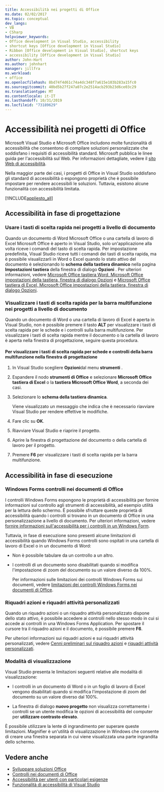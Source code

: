 ```yaml
---
title: Accessibilità nei progetti di Office
ms.date: 02/02/2017
ms.topic: conceptual
dev_langs:
- VB
- CSharp
helpviewer_keywords:
- Office development in Visual Studio, accessibility
- shortcut keys [Office development in Visual Studio]
- Ribbon [Office development in Visual Studio], shortcut keys
- accessibility [Office development in Visual Studio]
author: John-Hart
ms.author: johnhart
manager: jillfra
ms.workload:
- office
ms.openlocfilehash: 8bd74f4d61c74a4dc348f7a615e103b283a15fc0
ms.sourcegitcommit: 40bd5b27f247a07c2e2514acb293b23d6ce03c29
ms.translationtype: MT
ms.contentlocale: it-IT
ms.lasthandoff: 10/31/2019
ms.locfileid: "73189629"
---
```

# <a name="accessibility-in-office-projects"></a>Accessibilità nei progetti di Office

Microsoft Visual Studio e Microsoft Office includono molte funzionalità di accessibilità che consentono di compilare soluzioni personalizzate che soddisfano i requisiti di accessibilità standard. Microsoft pubblica le linee guida per l'accessibilità sul Web. Per informazioni dettagliate, vedere il [sito Web di accessibilità](https://www.microsoft.com/accessibility/).

Nella maggior parte dei casi, i progetti di Office in Visual Studio soddisfano gli standard di accessibilità o espongono proprietà che è possibile impostare per rendere accessibili le soluzioni. Tuttavia, esistono alcune funzionalità con accessibilità limitata.

[!INCLUDE[appliesto_all](../vsto/includes/appliesto-all-md.md)]

## <a name="accessibility-at-design-time"></a>Accessibilità in fase di progettazione

### <a name="use-shortcut-keys-in-document-level-projects"></a>Usare i tasti di scelta rapida nei progetti a livello di documento
 Quando un documento di Word Microsoft Office o una cartella di lavoro di Excel Microsoft Office è aperto in Visual Studio, solo un'applicazione alla volta riceve i comandi del tasto di scelta rapida. Per impostazione predefinita, Visual Studio riceve tutti i comandi dei tasti di scelta rapida, ma è possibile visualizzarli in Word o Excel quando lo stato attivo del documento è selezionando lo **schema della tastiera dinamico** nella pagina **Impostazioni tastiera** della finestra di dialogo **Opzioni** . Per ulteriori informazioni, vedere [Microsoft Office tastiera Word, Microsoft Office impostazioni della tastiera, finestra di dialogo Opzioni](../vsto/microsoft-office-word-keyboard-microsoft-office-keyboard-settings-options-dialog-box.md) e [Microsoft Office tastiera di Excel, Microsoft Office impostazioni della tastiera, finestra di dialogo Opzioni](../vsto/microsoft-office-excel-keyboard-microsoft-office-keyboard-settings-options-dialog-box.md).

### <a name="display-shortcut-keys-for-the-ribbon-in-document-level-projects"></a>Visualizzare i tasti di scelta rapida per la barra multifunzione nei progetti a livello di documento
 Quando un documento di Word o una cartella di lavoro di Excel è aperta in Visual Studio, non è possibile premere il tasto **ALT** per visualizzare i tasti di scelta rapida per le schede e i controlli sulla barra multifunzione. Per visualizzare i tasti di scelta rapida mentre il documento o la cartella di lavoro è aperta nella finestra di progettazione, seguire questa procedura.

#### <a name="to-view-shortcut-keys-for-ribbon-tabs-and-controls-in-the-designer"></a>Per visualizzare i tasti di scelta rapida per schede e controlli della barra multifunzione nella finestra di progettazione

1. In Visual Studio scegliere **Opzioni**dal menu **strumenti** .

2. Espandere il nodo **strumenti di Office** e selezionare **Microsoft Office tastiera di Excel** o la **tastiera Microsoft Office Word**, a seconda dei casi.

3. Selezionare lo **schema della tastiera dinamica**.

     Viene visualizzato un messaggio che indica che è necessario riavviare Visual Studio per rendere effettive le modifiche.

4. Fare clic su **OK**.

5. Riavviare Visual Studio e riaprire il progetto.

6. Aprire la finestra di progettazione del documento o della cartella di lavoro per il progetto.

7. Premere **F6** per visualizzare i tasti di scelta rapida per la barra multifunzione.

## <a name="accessibility-at-run-time"></a>Accessibilità in fase di esecuzione

### <a name="windows-forms-controls-on-office-documents"></a>Windows Forms controlli nei documenti di Office
 I controlli Windows Forms espongono le proprietà di accessibilità per fornire informazioni sul controllo agli strumenti di accessibilità, ad esempio utilità per la lettura dello schermo. È possibile sfruttare queste proprietà di accessibilità quando i controlli si trovano in un documento di Office in una personalizzazione a livello di documento. Per ulteriori informazioni, vedere [fornire informazioni sull'accessibilità per i controlli in un Windows Form](/dotnet/framework/winforms/controls/providing-accessibility-information-for-controls-on-a-windows-form).

 Tuttavia, in fase di esecuzione sono presenti alcune limitazioni di accessibilità quando Windows Forms controlli sono ospitati in una cartella di lavoro di Excel o in un documento di Word:

- Non è possibile tabulare da un controllo a un altro.

- I controlli di un documento sono disabilitati quando si modifica l'impostazione di zoom del documento su un valore diverso da 100%.

  Per informazioni sulle limitazioni dei controlli Windows Forms sui documenti, vedere [limitazioni dei controlli Windows Forms nei documenti di Office](../vsto/limitations-of-windows-forms-controls-on-office-documents.md).

### <a name="actions-panes-and-custom-task-panes"></a>Riquadri azioni e riquadri attività personalizzati
 Quando un riquadro azioni o un riquadro attività personalizzato dispone dello stato attivo, è possibile accedere ai controlli nello stesso modo in cui si accede ai controlli in una Windows Forms Application. Per spostare il cursore tra il riquadro azioni e il documento, è possibile premere **F6**.

 Per ulteriori informazioni sui riquadri azioni e sui riquadri attività personalizzati, vedere [Cenni preliminari sul riquadro azioni](../vsto/actions-pane-overview.md) e [riquadri attività personalizzati](../vsto/custom-task-panes.md).

### <a name="display-modes"></a>Modalità di visualizzazione

Visual Studio presenta le limitazioni seguenti relative alle modalità di visualizzazione:

- I controlli in un documento di Word o in un foglio di lavoro di Excel vengono disabilitati quando si modifica l'impostazione di zoom del documento su un valore diverso dal 100%.

- La finestra di dialogo **nuovo progetto** non visualizza correttamente i controlli se un utente modifica le opzioni di accessibilità del computer per **utilizzare contrasto elevato**.

È possibile utilizzare la lente di ingrandimento per superare queste limitazioni. Magnifier è un'utilità di visualizzazione in Windows che consente di creare una finestra separata in cui viene visualizzata una parte ingrandita dello schermo.

## <a name="see-also"></a>Vedere anche

- [Sviluppare soluzioni Office](../vsto/developing-office-solutions.md)
- [Controlli nei documenti di Office](../vsto/controls-on-office-documents.md)
- [Accessibilità per utenti con particolari esigenze](../ide/reference/accessibility-features-of-visual-studio.md)
- [Funzionalità di accessibilità di Visual Studio](../ide/reference/accessibility-features-of-visual-studio.md)